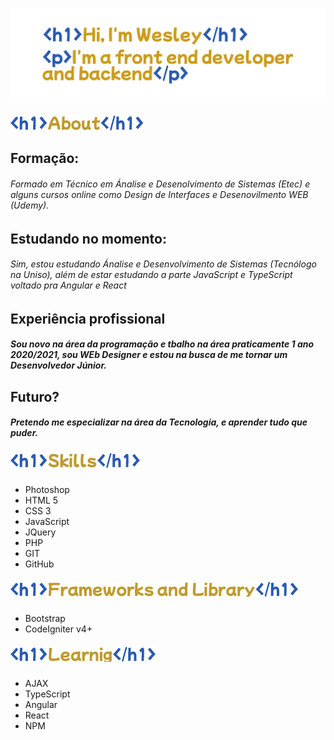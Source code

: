 # <img src="head.png">

##### <img src="sobre.png">
## Formação:
###### Formado em Técnico em Ánalise e Desenolvimento de Sistemas (Etec) e alguns cursos online como Design de Interfaces e Desenovilmento WEB (Udemy).
## Estudando no momento:
###### Sim, estou estudando Ánalise e Desenvolvimento de Sistemas (Tecnólogo  na Uniso), além de estar estudando a parte JavaScript e TypeScript voltado pra Angular e React
## Experiência profissional
##### Sou novo na área da programação e tbalho na área praticamente 1 ano 2020/2021, sou WEb Designer e estou na busca de me tornar um Desenvolvedor Júnior.
## Futuro?
##### Pretendo me especializar na área da Tecnologia, e aprender tudo que puder.
##### <img src="habilidades.png">
* Photoshop
* HTML 5
* CSS 3
* JavaScript
* JQuery
* PHP
* GIT
* GitHub

##### <img src="framework_library.png">
* Bootstrap
* CodeIgniter v4+

##### <img src="learning.png">
* AJAX
* TypeScript
* Angular
* React
* NPM

